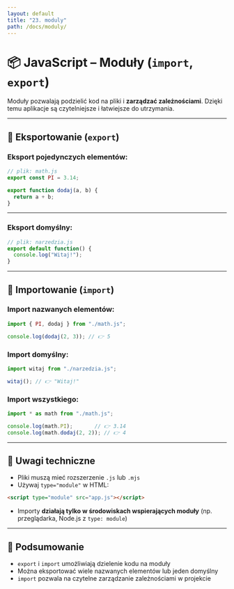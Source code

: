 ```yaml
---
layout: default
title: "23. moduly"
path: /docs/moduly/
---
```


# 📦 JavaScript – Moduły (`import`, `export`)

Moduły pozwalają podzielić kod na pliki i **zarządzać zależnościami**. Dzięki temu aplikacje są czytelniejsze i łatwiejsze do utrzymania.

---

## 🔹 Eksportowanie (`export`)

### Eksport pojedynczych elementów:

```js
// plik: math.js
export const PI = 3.14;

export function dodaj(a, b) {
  return a + b;
}
```

---

### Eksport domyślny:

```js
// plik: narzedzia.js
export default function() {
  console.log("Witaj!");
}
```

---

## 🔹 Importowanie (`import`)

### Import nazwanych elementów:

```js
import { PI, dodaj } from "./math.js";

console.log(dodaj(2, 3)); // 👉 5
```

### Import domyślny:

```js
import witaj from "./narzedzia.js";

witaj(); // 👉 "Witaj!"
```

### Import wszystkiego:

```js
import * as math from "./math.js";

console.log(math.PI);       // 👉 3.14
console.log(math.dodaj(2, 2)); // 👉 4
```

---

## 🔸 Uwagi techniczne

- Pliki muszą mieć rozszerzenie `.js` lub `.mjs`
- Używaj `type="module"` w HTML:

```html
<script type="module" src="app.js"></script>
```

- Importy **działają tylko w środowiskach wspierających moduły** (np. przeglądarka, Node.js z `type: module`)

---

## 🧠 Podsumowanie

- `export` i `import` umożliwiają dzielenie kodu na moduły
- Można eksportować wiele nazwanych elementów lub jeden domyślny
- `import` pozwala na czytelne zarządzanie zależnościami w projekcie

